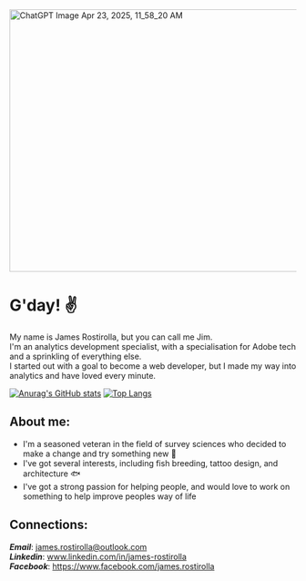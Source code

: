 <img width="768" height="461" alt="ChatGPT Image Apr 23, 2025, 11_58_20 AM" src="https://github.com/user-attachments/assets/15bc56e5-09c9-4fd8-ac71-392c34bc3754" />

# G'day! ✌
My name is James Rostirolla, but you can call me Jim. 
<br>
I'm an analytics development specialist, with a specialisation for Adobe tech and a sprinkling of everything else.
<br>
I started out with a goal to become a web developer, but I made my way into analytics and have loved every minute.

   [![Anurag's GitHub stats](https://github-readme-stats.vercel.app/api?username=jrostirolla&theme=blueberry&show_icons=true&count_private=true)](https://github.com/anuraghazra/github-readme-stats) [![Top Langs](https://github-readme-stats.vercel.app/api/top-langs/?username=jrostirolla&theme=blueberry&show_icons=true&count_private=true)](https://github.com/anuraghazra/github-readme-stats)


## About me:
* I'm a seasoned veteran in the field of survey sciences who decided to make a change and try something new 🚧
* I've got several interests, including fish breeding, tattoo design, and architecture 🐟
* I've got a strong passion for helping people, and would love to work on something to help improve peoples way of life 

## Connections:
***Email***: james.rostirolla@outlook.com
<br>
***Linkedin***: www.linkedin.com/in/james-rostirolla
<br>
***Facebook***: https://www.facebook.com/james.rostirolla
